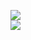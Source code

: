 [![](https://img.shields.io/badge/Made%20With-Github%20Spray-lightgrey.svg?style=for-the-badge&logo=github)](https://github.com/Annihil/github-spray#14363)  
[![](https://i.imgur.com/2DrTn0Z.gif)](https://github.com/Annihil/github-spray)